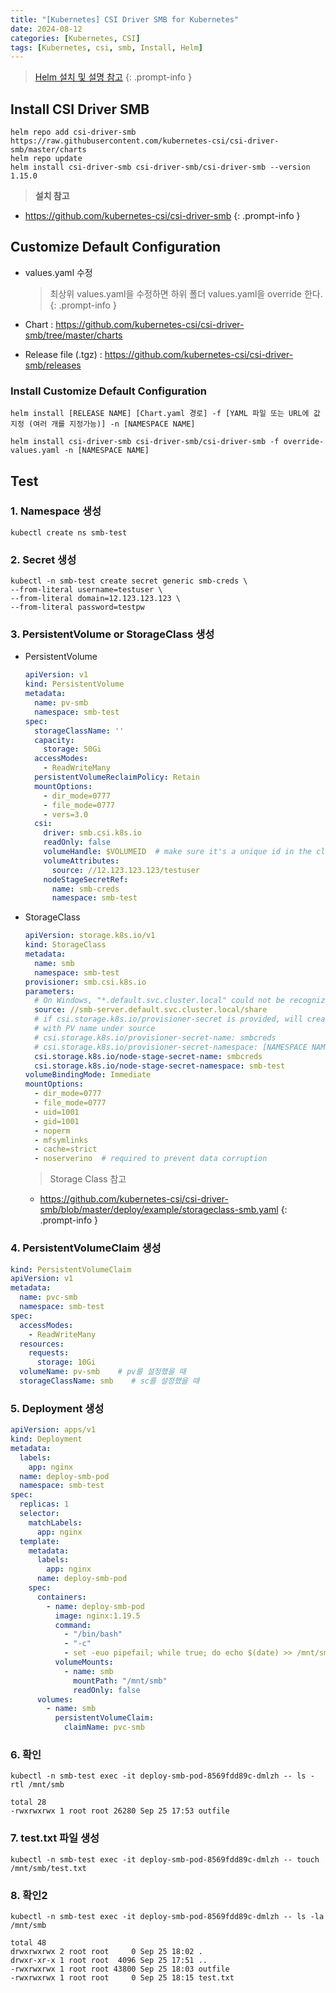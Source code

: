 ```yaml
---
title: "[Kubernetes] CSI Driver SMB for Kubernetes"
date: 2024-08-12
categories: [Kubernetes, CSI]
tags: [Kubernetes, csi, smb, Install, Helm]
---
```


> [Helm 설치 및 설명 참고](https://kyungryeol-yoon.github.io/posts/kubernetes-helm/)
{: .prompt-info }

## Install CSI Driver SMB
```shell
helm repo add csi-driver-smb https://raw.githubusercontent.com/kubernetes-csi/csi-driver-smb/master/charts
helm repo update
helm install csi-driver-smb csi-driver-smb/csi-driver-smb --version 1.15.0
  ```

> **설치 참고**
  - https://github.com/kubernetes-csi/csi-driver-smb
{: .prompt-info }

## Customize Default Configuration
- values.yaml 수정
  > 최상위 values.yaml을 수정하면 하위 폴더 values.yaml을 override 한다.
  {: .prompt-info }

- Chart : https://github.com/kubernetes-csi/csi-driver-smb/tree/master/charts
- Release file (.tgz) : https://github.com/kubernetes-csi/csi-driver-smb/releases

### Install Customize Default Configuration
```shell
helm install [RELEASE NAME] [Chart.yaml 경로] -f [YAML 파일 또는 URL에 값 지정 (여러 개를 지정가능)] -n [NAMESPACE NAME]
```

```shell
helm install csi-driver-smb csi-driver-smb/csi-driver-smb -f override-values.yaml -n [NAMESPACE NAME]
```

## Test
### 1. Namespace 생성
```shell
kubectl create ns smb-test
```

### 2. Secret 생성
```shell
kubectl -n smb-test create secret generic smb-creds \
--from-literal username=testuser \
--from-literal domain=12.123.123.123 \
--from-literal password=testpw
```

### 3. PersistentVolume or StorageClass 생성
- PersistentVolume
  ```yaml
  apiVersion: v1
  kind: PersistentVolume
  metadata:
    name: pv-smb
    namespace: smb-test
  spec:
    storageClassName: ''
    capacity:
      storage: 50Gi
    accessModes:
      - ReadWriteMany
    persistentVolumeReclaimPolicy: Retain
    mountOptions:
      - dir_mode=0777
      - file_mode=0777
      - vers=3.0
    csi:
      driver: smb.csi.k8s.io
      readOnly: false
      volumeHandle: $VOLUMEID  # make sure it's a unique id in the cluster
      volumeAttributes:
        source: //12.123.123.123/testuser
      nodeStageSecretRef:
        name: smb-creds
        namespace: smb-test
  ```

- StorageClass
  ```yaml
  apiVersion: storage.k8s.io/v1
  kind: StorageClass
  metadata:
    name: smb
    namespace: smb-test
  provisioner: smb.csi.k8s.io
  parameters:
    # On Windows, "*.default.svc.cluster.local" could not be recognized by csi-proxy
    source: //smb-server.default.svc.cluster.local/share
    # if csi.storage.k8s.io/provisioner-secret is provided, will create a sub directory
    # with PV name under source
    # csi.storage.k8s.io/provisioner-secret-name: smbcreds
    # csi.storage.k8s.io/provisioner-secret-namespace: [NAMESPACE NAME]
    csi.storage.k8s.io/node-stage-secret-name: smbcreds
    csi.storage.k8s.io/node-stage-secret-namespace: smb-test
  volumeBindingMode: Immediate
  mountOptions:
    - dir_mode=0777
    - file_mode=0777
    - uid=1001
    - gid=1001
    - noperm
    - mfsymlinks
    - cache=strict
    - noserverino  # required to prevent data corruption
  ```
  > Storage Class 참고
    - https://github.com/kubernetes-csi/csi-driver-smb/blob/master/deploy/example/storageclass-smb.yaml
  {: .prompt-info }

### 4. PersistentVolumeClaim 생성
```yaml
kind: PersistentVolumeClaim
apiVersion: v1
metadata:
  name: pvc-smb
  namespace: smb-test
spec:
  accessModes:
    - ReadWriteMany
  resources:
    requests:
      storage: 10Gi
  volumeName: pv-smb    # pv를 설정했을 때
  storageClassName: smb    # sc를 설정했을 때
```

### 5. Deployment 생성
```yaml
apiVersion: apps/v1
kind: Deployment
metadata:
  labels:
    app: nginx
  name: deploy-smb-pod
  namespace: smb-test
spec:
  replicas: 1
  selector:
    matchLabels:
      app: nginx
  template:
    metadata:
      labels:
        app: nginx
      name: deploy-smb-pod
    spec:
      containers:
        - name: deploy-smb-pod
          image: nginx:1.19.5
          command:
            - "/bin/bash"
            - "-c"
            - set -euo pipefail; while true; do echo $(date) >> /mnt/smb/outfile; sleep 1; done
          volumeMounts:
            - name: smb
              mountPath: "/mnt/smb"
              readOnly: false
      volumes:
        - name: smb
          persistentVolumeClaim:
            claimName: pvc-smb
```

### 6. 확인
```shell
kubectl -n smb-test exec -it deploy-smb-pod-8569fdd89c-dmlzh -- ls -rtl /mnt/smb

total 28
-rwxrwxrwx 1 root root 26280 Sep 25 17:53 outfile
```

### 7. test.txt 파일 생성
```shell
kubectl -n smb-test exec -it deploy-smb-pod-8569fdd89c-dmlzh -- touch /mnt/smb/test.txt
```

### 8. 확인2
```shell
kubectl -n smb-test exec -it deploy-smb-pod-8569fdd89c-dmlzh -- ls -la /mnt/smb

total 48
drwxrwxrwx 2 root root     0 Sep 25 18:02 .
drwxr-xr-x 1 root root  4096 Sep 25 17:51 ..
-rwxrwxrwx 1 root root 43800 Sep 25 18:03 outfile
-rwxrwxrwx 1 root root     0 Sep 25 18:15 test.txt
```